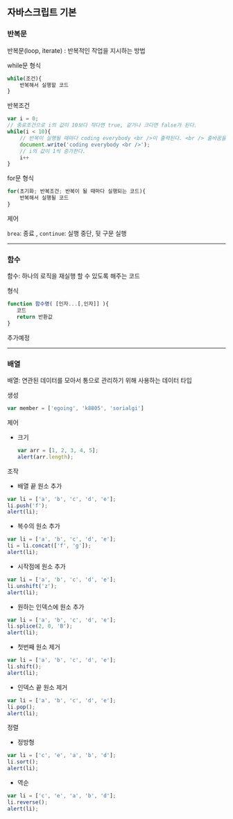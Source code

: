 ## 자바스크립트 기본
### 반복문

반복문(loop, iterate) : 반복적인 작업을 지시하는 방법<br> 

while문 형식<br> 

```jsx
while(조건){
	반복해서 실행할 코드
}
```

반복조건 <br> 

```jsx
var i = 0;
// 종료조건으로 i의 값이 10보다 작다면 true, 같거나 크다면 false가 된다.
while(i < 10){
    // 반복이 실행될 때마다 coding everybody <br />이 출력된다. <br /> 줄바꿈을 의미하는 HTML 태그
    document.write('coding everybody <br />');
    // i의 값이 1씩 증가한다.
    i++
}
```

for문 형식

```jsx
for(초기화; 반복조건; 반복이 될 때마다 실행되는 코드){
    반복해서 실행될 코드
}
```

제어 <br> 

 `brea`: 종료 , `continue`: 실행 중단, 뒷 구문 실행

---
### 함수

함수: 하나의 로직을 재실행 할 수 있도록 해주는 코드 <br> 

형식

```jsx
function 함수명( [인자...[,인자]] ){
   코드
   return 반환값
}
```
추가예정

---
### 배열

배열: 연관된 데이터를 모아서 통으로 관리하기 위해 사용하는 데이터 타입 <br> 

생성

```jsx
var member = ['egoing', 'k8805', 'sorialgi']
```

제어

- 크기

    ```jsx
    var arr = [1, 2, 3, 4, 5];
    alert(arr.length);
    ```

조작

- 배열 끝 원소 추가

```jsx
var li = ['a', 'b', 'c', 'd', 'e'];
li.push('f');
alert(li);
```

- 복수의 원소 추가

```jsx
var li = ['a', 'b', 'c', 'd', 'e'];
li = li.concat(['f', 'g']);
alert(li);
```

- 시작점에 원소 추가

```jsx
var li = ['a', 'b', 'c', 'd', 'e'];
li.unshift('z');
alert(li);
```

- 원하는 인덱스에 원소 추가

```jsx
var li = ['a', 'b', 'c', 'd', 'e'];
li.splice(2, 0, 'B');
alert(li);
```

- 첫번째 원소 제거

```jsx
var li = ['a', 'b', 'c', 'd', 'e'];
li.shift();
alert(li);
```

- 인덱스 끝 원소 제거

```jsx
var li = ['a', 'b', 'c', 'd', 'e'];
li.pop();
alert(li);
```

정렬

- 정방형

```jsx
var li = ['c', 'e', 'a', 'b', 'd'];
li.sort();
alert(li);
```

- 역순

```jsx
var li = ['c', 'e', 'a', 'b', 'd'];
li.reverse();
alert(li);
```
